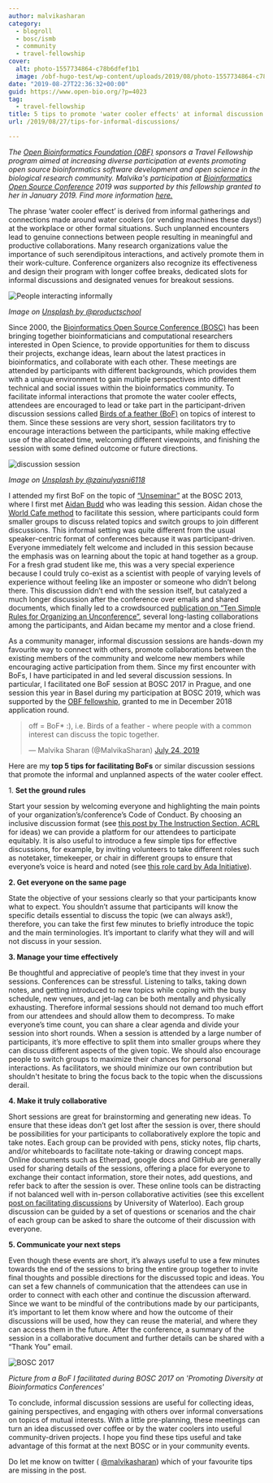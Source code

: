 ```yaml
---
author: malvikasharan
category:
  - blogroll
  - bosc/ismb
  - community
  - travel-fellowship
cover:
  alt: photo-1557734864-c78b6dfef1b1
  image: /obf-hugo-test/wp-content/uploads/2019/08/photo-1557734864-c78b6dfef1b1.jpeg
date: "2019-08-27T22:36:32+00:00"
guid: https://www.open-bio.org/?p=4023
tag:
  - travel-fellowship
title: 5 tips to promote 'water cooler effects' at informal discussion sessions
url: /2019/08/27/tips-for-informal-discussions/

---
```

_The [Open Bioinformatics Foundation (OBF)](https://www.open-bio.org) sponsors a Travel Fellowship program aimed at increasing diverse participation at events promoting open source bioinformatics software development and open science in the biological research community. Malvika's participation at [Bioinformatics Open Source Conference](/obf-hugo-test/events/bosc/about/) 2019 was supported by this fellowship granted to her in January 2019. Find more information [here.](/obf-hugo-test/travel-awards/)_

The phrase ‘water cooler effect’ is derived from informal gatherings and connections made around water coolers (or vending machines these days!) at the workplace or other formal situations. Such unplanned encounters lead to genuine connections between people resulting in meaningful and productive collaborations. Many research organizations value the importance of such serendipitous interactions, and actively promote them in their work-culture. Conference organizers also recognize its effectiveness and design their program with longer coffee breaks, dedicated slots for informal discussions and designated venues for breakout sessions.

![People interacting informally](https://images.unsplash.com/photo-1563461661026-49631dd5d68e?ixlib=rb-1.2.1&ixid=eyJhcHBfaWQiOjEyMDd9&auto=format&fit=crop&w=1500&q=80)

_Image on [Unsplash by @productschool](https://unsplash.com/photos/5H0p6JPUHbI)_

Since 2000, the [Bioinformatics Open Source Conference (BOSC)](/obf-hugo-test/events/bosc/about/) has been bringing together bioinformaticians and computational researchers interested in Open Science, to provide opportunities for them to discuss their projects, exchange ideas, learn about the latest practices in bioinformatics, and collaborate with each other. These meetings are attended by participants with different backgrounds, which provides them with a unique environment to gain multiple perspectives into different technical and social issues within the bioinformatics community. To facilitate informal interactions that promote the water cooler effects, attendees are encouraged to lead or take part in the participant-driven discussion sessions called [Birds of a feather (BoF)](https://en.wikipedia.org/wiki/Birds_of_a_feather_(computing)) on topics of interest to them. Since these sessions are very short, session facilitators try to encourage interactions between the participants, while making effective use of the allocated time, welcoming different viewpoints, and finishing the session with some defined outcome or future directions.

![discussion session](https://images.unsplash.com/photo-1557734864-c78b6dfef1b1?ixlib=rb-1.2.1&auto=format&fit=crop&w=1782&q=80)

_Image on [Unsplash by @zainulyasni6118](https://unsplash.com/photos/QiIxg_q2vh0)_

I attended my first BoF on the topic of [“Unseminar”](http://www.hub-hub.de/wordpress/?p=327) at the BOSC 2013, where I first met [Aidan Budd](https://twitter.com/AidanBudd) who was leading this session. Aidan chose the [World Cafe method](http://www.theworldcafe.com/key-concepts-resources/world-cafe-method/) to facilitate this session, where participants could form smaller groups to discuss related topics and switch groups to join different discussions. This informal setting was quite different from the usual speaker-centric format of conferences because it was participant-driven. Everyone immediately felt welcome and included in this session because the emphasis was on learning about the topic at hand together as a group. For a fresh grad student like me, this was a very special experience because I could truly co-exist as a scientist with people of varying levels of experience without feeling like an imposter or someone who didn’t belong there. This discussion didn’t end with the session itself, but catalyzed a much longer discussion after the conference over emails and shared documents, which finally led to a crowdsourced [publication on “Ten Simple Rules for Organizing an Unconference”](https://journals.plos.org/ploscompbiol/article?id=10.1371/journal.pcbi.1003905), several long-lasting collaborations among the participants, and Aidan became my mentor and a close friend.

As a community manager, informal discussion sessions are hands-down my favourite way to connect with others, promote collaborations between the existing members of the community and welcome new members while encouraging active participation from them. Since my first encounter with BoFs, I have participated in and led several discussion sessions. In particular, I facilitated one BoF session at BOSC 2017 in Prague, and one session this year in Basel during my participation at BOSC 2019, which was supported by the [OBF fellowship](/obf-hugo-test/travel-awards), granted to me in December 2018 application round.

> off = BoF\* :), i.e. Birds of a feather - where people with a common interest can discuss the topic together.
>
> — Malvika Sharan (@MalvikaSharan) [July 24, 2019](https://twitter.com/MalvikaSharan/status/1154007583730126848?ref_src=twsrc%5Etfw)

Here are my **top 5 tips for facilitating BoFs** or similar discussion sessions that promote the informal and unplanned aspects of the water cooler effect.  

1\. **Set the ground rules**

Start your session by welcoming everyone and highlighting the main points of your organization’s/conference’s Code of Conduct. By choosing an inclusive discussion format (see [this post by The Instruction Section, ACRL](https://acrl.ala.org/IS/is-committees-2/committees-task-forces/discussion-group-steering/possible-discussion-format-options/) for ideas) we can provide a platform for our attendees to participate equitably. It is also useful to introduce a few simple tips for effective discussions, for example, by inviting volunteers to take different roles such as notetaker, timekeeper, or chair in different groups to ensure that everyone’s voice is heard and noted (see [this role card by Ada Initiative](https://files.adainitiative.org/wiki_binaries/role_cards.pdf)).  

**2\. Get everyone on the same page**

State the objective of your sessions clearly so that your participants know what to expect. You shouldn’t assume that participants will know the specific details essential to discuss the topic (we can always ask!), therefore, you can take the first few minutes to briefly introduce the topic and the main terminologies. It’s important to clarify what they will and will not discuss in your session.  

**3\. Manage your time effectively**

Be thoughtful and appreciative of people’s time that they invest in your sessions. Conferences can be stressful. Listening to talks, taking down notes, and getting introduced to new topics while coping with the busy schedule, new venues, and jet-lag can be both mentally and physically exhausting. Therefore informal sessions should not demand too much effort from our attendees and should allow them to decompress. To make everyone’s time count, you can share a clear agenda and divide your session into short rounds. When a session is attended by a large number of participants, it’s more effective to split them into smaller groups where they can discuss different aspects of the given topic. We should also encourage people to switch groups to maximize their chances for personal interactions. As facilitators, we should minimize our own contribution but shouldn't hesitate to bring the focus back to the topic when the discussions derail.  

**4\. Make it truly collaborative**

Short sessions are great for brainstorming and generating new ideas. To ensure that these ideas don’t get lost after the session is over, there should be possibilities for your participants to collaboratively explore the topic and take notes. Each group can be provided with pens, sticky notes, flip charts, and/or whiteboards to facilitate note-taking or drawing concept maps. Online documents such as Etherpad, google docs and GitHub are generally used for sharing details of the sessions, offering a place for everyone to exchange their contact information, store their notes, add questions, and refer back to after the session is over. These online tools can be distracting if not balanced well with in-person collaborative activities (see this excellent [post on facilitating discussions](https://uwaterloo.ca/centre-for-teaching-excellence/teaching-resources/teaching-tips/alternatives-lecturing/discussions/facilitating-effective-discussions) by University of Waterloo). Each group discussion can be guided by a set of questions or scenarios and the chair of each group can be asked to share the outcome of their discussion with everyone.   

**5\. Communicate your next steps**

Even though these events are short, it’s always useful to use a few minutes towards the end of the sessions to bring the entire group together to invite final thoughts and possible directions for the discussed topic and ideas. You can set a few channels of communication that the attendees can use in order to connect with each other and continue the discussion afterward. Since we want to be mindful of the contributions made by our participants, it’s important to let them know where and how the outcome of their discussions will be used, how they can reuse the material, and where they can access them in the future. After the conference, a summary of the session in a collaborative document and further details can be shared with a “Thank You” email.

![BOSC 2017](https://pbs.twimg.com/media/DFVqupbXoAI9eCV?format=jpg&name=medium)

_Picture from a BoF I facilitated during BOSC 2017 on 'Promoting Diversity at Bioinformatics Conferences'_

To conclude, informal discussion sessions are useful for collecting ideas, gaining perspectives, and engaging with others over informal conversations on topics of mutual interests. With a little pre-planning, these meetings can turn an idea discussed over coffee or by the water coolers into useful community-driven projects. I hope you find these tips useful and take advantage of this format at the next BOSC or in your community events.

Do let me know on twitter ( [@malvikasharan](https://twitter.com/MalvikaSharan)) which of your favourite tips are missing in the post.
